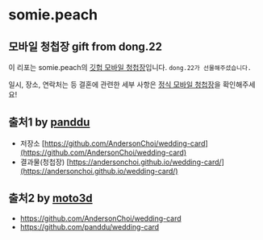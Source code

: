 # somie.peach
## 모바일 청첩장 gift from dong.22

이 리포는 somie.peach의 <a href="https://dasom-kim.github.io/wedding-card-somie/">깃헙 모바일 청첩장</a>입니다.
`dong.22가 선물해주셨습니다.`

일시, 장소, 연락처는 등 결혼에 관련한 세부 사항은 <a href="https://theirmood.com/card/DdjIQuX6Lo">정식 모바일 청첩장</a>을 확인해주세요!

## 출처1 by [panddu](https://github.com/panddu/wedding-card/)
* 저장소 [https://github.com/AndersonChoi/wedding-card](https://github.com/AndersonChoi/wedding-card)
* 결과물(청첩장) [https://andersonchoi.github.io/wedding-card/](https://andersonchoi.github.io/wedding-card/)

## 출처2 by [moto3d](/.)
- https://github.com/AndersonChoi/wedding-card
- https://github.com/panddu/wedding-card
